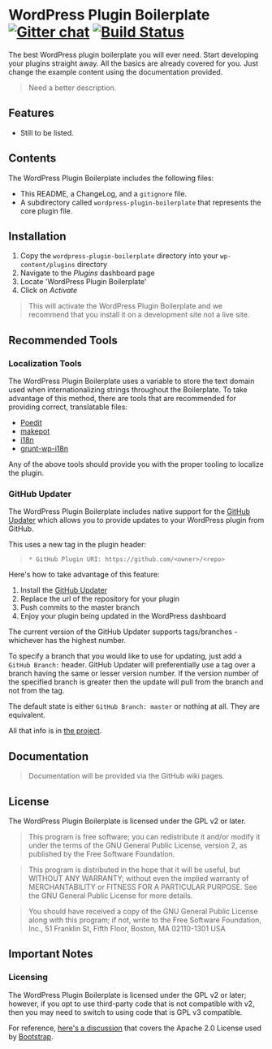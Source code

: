 # WordPress Plugin Boilerplate [![Gitter chat](https://badges.gitter.im/seb86/WordPress-Plugin-Boilerplate.png)](https://gitter.im/seb86/WordPress-Plugin-Boilerplate)  [![Build Status](https://travis-ci.org/seb86/WordPress-Plugin-Boilerplate.svg?branch=dev)](https://travis-ci.org/seb86/WordPress-Plugin-Boilerplate)

The best WordPress plugin boilerplate you will ever need. Start developing your plugins straight away. All the basics are already covered for you. Just change the example content using the documentation provided.

> Need a better description.

## Features

* Still to be listed.

## Contents

The WordPress Plugin Boilerplate includes the following files:

* This README, a ChangeLog, and a `gitignore` file.
* A subdirectory called `wordpress-plugin-boilerplate` that represents the core plugin file.

## Installation

1. Copy the `wordpress-plugin-boilerplate` directory into your `wp-content/plugins` directory
2. Navigate to the *Plugins* dashboard page
3. Locate 'WordPress Plugin Boilerplate'
4. Click on *Activate*

> This will activate the WordPress Plugin Boilerplate and we recommend that you install it on a development site not a live site.

## Recommended Tools

### Localization Tools

The WordPress Plugin Boilerplate uses a variable to store the text domain used when internationalizing strings throughout the Boilerplate. To take advantage of this method, there are tools that are recommended for providing correct, translatable files:

* [Poedit](http://www.poedit.net/)
* [makepot](http://i18n.svn.wordpress.org/tools/trunk/)
* [i18n](https://github.com/grappler/i18n)
* [grunt-wp-i18n](https://github.com/blazersix/grunt-wp-i18n)

Any of the above tools should provide you with the proper tooling to localize the plugin.

### GitHub Updater

The WordPress Plugin Boilerplate includes native support for the [GitHub Updater](https://github.com/afragen/github-updater) which allows you to provide updates to your WordPress plugin from GitHub.

This uses a new tag in the plugin header:

>  `* GitHub Plugin URI: https://github.com/<owner>/<repo>`

Here's how to take advantage of this feature:

1. Install the [GitHub Updater](https://github.com/afragen/github-updater)
2. Replace the url of the repository for your plugin
3. Push commits to the master branch
4. Enjoy your plugin being updated in the WordPress dashboard

The current version of the GitHub Updater supports tags/branches - whichever has the highest number.

To specify a branch that you would like to use for updating, just add a `GitHub Branch:` header. GitHub Updater will preferentially use a tag over a branch having the same or lesser version number. If the version number of the specified branch is greater then the update will pull from the branch and not from the tag.

The default state is either `GitHub Branch: master` or nothing at all. They are equivalent.

All that info is in [the project](https://github.com/afragen/github-updater).

## Documentation

> Documentation will be provided via the GitHub wiki pages.

## License

The WordPress Plugin Boilerplate is licensed under the GPL v2 or later.

> This program is free software; you can redistribute it and/or modify
it under the terms of the GNU General Public License, version 2, as
published by the Free Software Foundation.

> This program is distributed in the hope that it will be useful,
but WITHOUT ANY WARRANTY; without even the implied warranty of
MERCHANTABILITY or FITNESS FOR A PARTICULAR PURPOSE.  See the
GNU General Public License for more details.

> You should have received a copy of the GNU General Public License
along with this program; if not, write to the Free Software
Foundation, Inc., 51 Franklin St, Fifth Floor, Boston, MA  02110-1301  USA

## Important Notes

### Licensing

The WordPress Plugin Boilerplate is licensed under the GPL v2 or later; however, if you opt to use third-party code that is not compatible with v2, then you may need to switch to using code that is GPL v3 compatible.

For reference, [here's a discussion](http://make.wordpress.org/themes/2013/03/04/licensing-note-apache-and-gpl/) that covers the Apache 2.0 License used by [Bootstrap](http://twitter.github.io/bootstrap/).
